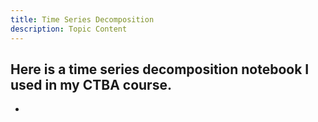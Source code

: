 ```yaml
---
title: Time Series Decomposition
description: Topic Content
---
```

Here is a time series decomposition notebook I used in my CTBA course.
- 
- 
